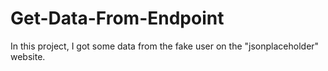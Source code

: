 # Get-Data-From-Endpoint
In this project, I got some data from the fake user on the "jsonplaceholder" website.

